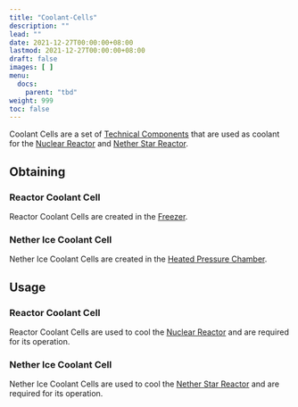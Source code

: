 ```yaml
---
title: "Coolant-Cells"
description: ""
lead: ""
date: 2021-12-27T00:00:00+08:00
lastmod: 2021-12-27T00:00:00+08:00
draft: false
images: [ ]
menu:
  docs:
    parent: "tbd"
weight: 999
toc: false
---
```


Coolant Cells are a set of [Technical Components](/docs/slimefun/technical-components) that are used as coolant for the [Nuclear Reactor](/docs/slimefun/reactors) and [Nether Star Reactor](/docs/slimefun/reactors).

## Obtaining

### Reactor Coolant Cell

Reactor Coolant Cells are created in the [Freezer](/docs/slimefun/freezer).

### Nether Ice Coolant Cell

Nether Ice Coolant Cells are created in the [Heated Pressure Chamber](/docs/slimefun/heated-pressure-chamber).

## Usage

### Reactor Coolant Cell

Reactor Coolant Cells are used to cool the [Nuclear Reactor](/docs/slimefun/reactors) and are required for its operation.

### Nether Ice Coolant Cell

Nether Ice Coolant Cells are used to cool the [Nether Star Reactor](/docs/slimefun/reactors) and are required for its operation.
